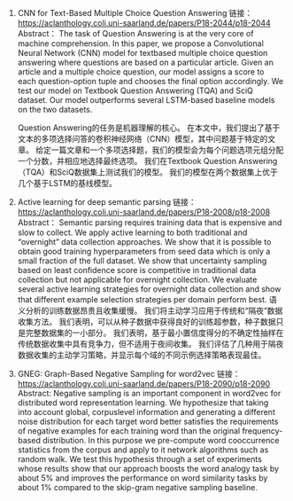 1.  CNN for Text-Based Multiple Choice Question Answering
    链接：https://aclanthology.coli.uni-saarland.de/papers/P18-2044/p18-2044
    Abstract： The task of Question Answering is at the very core of machine comprehension. In this paper, we propose a Convolutional Neural Network (CNN) model for textbased multiple choice question answering where questions are based on a particular article. Given an article and a multiple choice question, our model assigns a score to each question-option tuple and chooses the final option accordingly. We test our model on Textbook Question Answering (TQA) and SciQ dataset. Our model outperforms several LSTM-based baseline models on the two datasets.

    Question Answering的任务是机器理解的核心。 在本文中，我们提出了基于文本的多项选择问答的卷积神经网络（CNN）模型，其中问题基于特定的文章。 给定一篇文章和一个多项选择题，我们的模型会为每个问题选项元组分配一个分数，并相应地选择最终选项。 我们在Textbook Question Answering（TQA）和SciQ数据集上测试我们的模型。 我们的模型在两个数据集上优于几个基于LSTM的基线模型。


2.  Active learning for deep semantic parsing
    链接：https://aclanthology.coli.uni-saarland.de/papers/P18-2008/p18-2008
    Abstract： Semantic parsing requires training data that is expensive and slow to collect. We apply active learning to both traditional and “overnight” data collection approaches. We show that it is possible to obtain good training hyperparameters from seed data which is only a small fraction of the full dataset. We show that uncertainty sampling based on least confidence score is competitive in traditional data collection but not applicable for overnight collection. We evaluate several active learning strategies for overnight data collection and show that different example selection strategies per domain perform best.
    语义分析的训练数据昂贵且收集缓慢。 我们将主动学习应用于传统和“隔夜”数据收集方法。 我们表明，可以从种子数据中获得良好的训练超参数，种子数据只是完整数据集的一小部分。 我们表明，基于最小置信度得分的不确定性抽样在传统数据收集中具有竞争力，但不适用于夜间收集。 我们评估了几种用于隔夜数据收集的主动学习策略，并显示每个域的不同示例选择策略表现最佳。


3.  GNEG: Graph-Based Negative Sampling for word2vec
    链接：https://aclanthology.coli.uni-saarland.de/papers/P18-2090/p18-2090
    Abstract: Negative sampling is an important component in word2vec for distributed word representation learning. We hypothesize that taking into account global, corpuslevel information and generating a different noise distribution for each target word better satisfies the requirements of negative examples for each training word than the original frequency-based distribution. In this purpose we pre-compute word cooccurrence statistics from the corpus and apply to it network algorithms such as random walk. We test this hypothesis through a set of experiments whose results show that our approach boosts the word analogy task by about 5% and improves the performance on word similarity tasks by about 1% compared to the skip-gram negative sampling baseline.